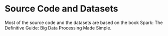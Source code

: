 # Source Code and Datasets

Most of the source code and the datasets are based on the book Spark: The Definitive Guide: Big Data Processing Made Simple.

